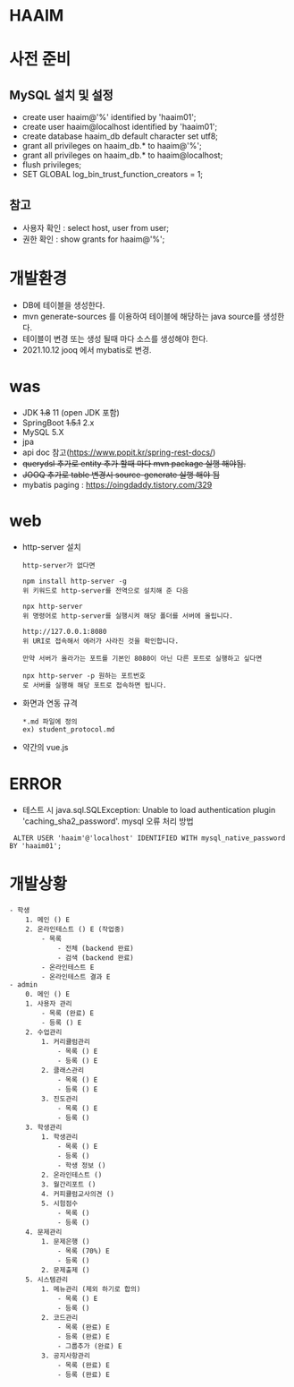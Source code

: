 # HAAIM

# 사전 준비
 ## MySQL 설치 및 설정 
  - create user haaim@'%' identified by 'haaim01';
  - create user haaim@localhost identified by 'haaim01';
  - create database haaim_db default character set utf8;
  - grant all privileges on haaim_db.* to haaim@'%';
  - grant all privileges on haaim_db.* to haaim@localhost;
  - flush privileges;
  - SET GLOBAL log_bin_trust_function_creators = 1;
 
 ## 참고 
  - 사용자 확인 : select host, user from user;
  - 권한 확인 : show grants for haaim@'%';

# 개발환경
- DB에 테이블을 생성한다.
- mvn generate-sources 를 이용하여 테이블에 해당하는 java source를 생성한다.
- 테이블이 변경 또는 생성 될때 마다 소스를 생성해야 한다.
- 2021.10.12 jooq 에서 mybatis로 변경.
 
 
# was
- JDK ~~1.8~~ 11 (open JDK 포함)
- SpringBoot ~~1.5.1~~ 2.x
- MySQL 5.X
- jpa
- api doc 참고(https://www.popit.kr/spring-rest-docs/)
- ~~querydsl 추가로 entity 추가 할때 마다 mvn package 실행 해야됨.~~
- ~~JOOQ 추가로 table 변경시 source-generate 실행 해야 됨~~
- mybatis paging : https://oingdaddy.tistory.com/329

# web
- http-server 설치
  ```
  http-server가 없다면

  npm install http-server -g
  위 키워드로 http-server를 전역으로 설치해 준 다음

  npx http-server
  위 명령어로 http-server를 실행시켜 해당 폴더를 서버에 올립니다.

  http://127.0.0.1:8080
  위 URI로 접속해서 에러가 사라진 것을 확인합니다.

  만약 서버가 올라가는 포트를 기본인 8080이 아닌 다른 포트로 실행하고 싶다면

  npx http-server -p 원하는 포트번호
  로 서버를 실행해 해당 포트로 접속하면 됩니다.
  ```
- 화면과 연동 규격
  ```
  *.md 파일에 정의
  ex) student_protocol.md
  ```
- 약간의 vue.js

# ERROR
- 테스트 시 java.sql.SQLException: Unable to load authentication plugin 'caching_sha2_password'. mysql 오류 처리 방법
```
 ALTER USER 'haaim'@'localhost' IDENTIFIED WITH mysql_native_password BY 'haaim01';
```

# 개발상황
```
- 학생
	1. 메인 () E
	2. 온라인테스트 () E (작업중)
	    - 목록 
	    	- 전체 (backend 완료)
	    	- 검색 (backend 완료)
	    - 온라인테스트 E
	    - 온라인테스트 결과 E
- admin 
	0. 메인 () E
	1. 사용자 관리
		- 목록 (완료) E
		- 등록 () E
	2. 수업관리
		1. 커리큘럼관리 
			- 목록 () E
			- 등록 () E
		2. 클래스관리
			- 목록 () E
			- 등록 () E
		3. 진도관리
			- 목록 () E
			- 등록 ()
	3. 학생관리
		1. 학생관리
			- 목록 () E
			- 등록 ()
			- 학생 정보 ()
		2. 온라인테스트 ()
		3. 월간리포트 ()
		4. 커피큘럼교사의견 ()
		5. 시험점수
			- 목록 ()
			- 등록 ()
	4. 문제관리
		1. 문제은행 ()
			- 목록 (70%) E
			- 등록 ()
		2. 문제출제 ()
	5. 시스템관리
		1. 메뉴관리 (제외 하기로 합의)
			- 목록 () E
			- 등록 ()
		2. 코드관리
			- 목록 (완료) E
			- 등록 (완료) E
			- 그룹추가 (완료) E
		3. 공지사항관리
			- 목록 (완료) E
			- 등록 (완료) E
```